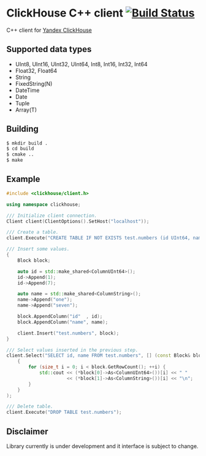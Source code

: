 ClickHouse C++ client [![Build Status](https://travis-ci.org/artpaul/clickhouse-cpp.svg?branch=master)](https://travis-ci.org/artpaul/clickhouse-cpp)
=====

C++ client for [Yandex ClickHouse](https://clickhouse.yandex/)

## Supported data types

* UInt8, UInt16, UInt32, UInt64, Int8, Int16, Int32, Int64
* Float32, Float64
* String
* FixedString(N)
* DateTime
* Date
* Tuple
* Array(T)

## Building

```sh
$ mkdir build .
$ cd build
$ cmake ..
$ make
```

## Example

```cpp
#include <clickhouse/client.h>

using namespace clickhouse;

/// Initialize client connection.
Client client(ClientOptions().SetHost("localhost"));

/// Create a table.
client.Execute("CREATE TABLE IF NOT EXISTS test.numbers (id UInt64, name String) ENGINE = Memory");

/// Insert some values.
{
    Block block;

    auto id = std::make_shared<ColumnUInt64>();
    id->Append(1);
    id->Append(7);

    auto name = std::make_shared<ColumnString>();
    name->Append("one");
    name->Append("seven");

    block.AppendColumn("id"  , id);
    block.AppendColumn("name", name);

    client.Insert("test.numbers", block);
}

/// Select values inserted in the previous step.
client.Select("SELECT id, name FROM test.numbers", [] (const Block& block)
    {
        for (size_t i = 0; i < block.GetRowCount(); ++i) {
            std::cout << (*block[0]->As<ColumnUInt64>())[i] << " "
                      << (*block[1]->As<ColumnString>())[i] << "\n";
        }
    }
);

/// Delete table.
client.Execute("DROP TABLE test.numbers");
```

## Disclaimer

Library currently is under development and it interface is subject to change.
